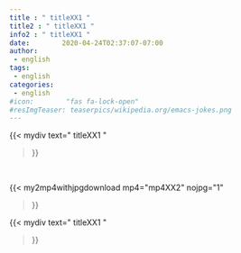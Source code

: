 ```yaml
---
title : " titleXX1 "
title2 : " titleXX1 "
info2 : " titleXX1 "
date:        2020-04-24T02:37:07-07:00
author:
 - english
tags:
 - english
categories:
 - english
#icon:        "fas fa-lock-open"
#resImgTeaser: teaserpics/wikipedia.org/emacs-jokes.png
---
```


{{< mydiv text=" titleXX1 "
>}}
<br>


{{< my2mp4withjpgdownload mp4="mp4XX2" nojpg="1" 
>}}


{{< mydiv text=" titleXX1 "
>}}


